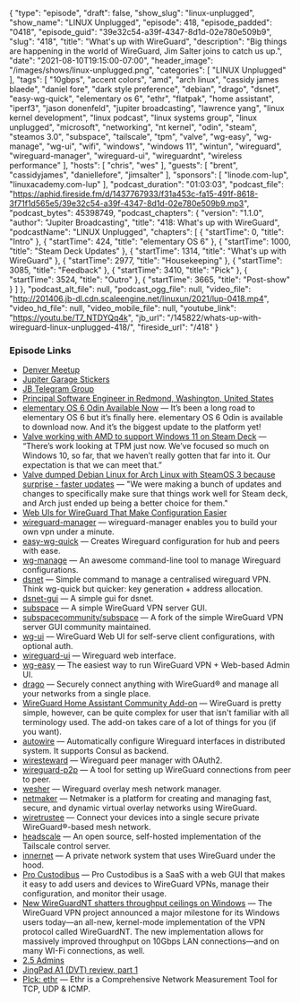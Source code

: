 {
  "type": "episode",
  "draft": false,
  "show_slug": "linux-unplugged",
  "show_name": "LINUX Unplugged",
  "episode": 418,
  "episode_padded": "0418",
  "episode_guid": "39e32c54-a39f-4347-8d1d-02e780e509b9",
  "slug": "418",
  "title": "What's up with WireGuard",
  "description": "Big things are happening in the world of WireGuard, Jim Salter joins to catch us up.",
  "date": "2021-08-10T19:15:00-07:00",
  "header_image": "/images/shows/linux-unplugged.png",
  "categories": [
    "LINUX Unplugged"
  ],
  "tags": [
    "10gbps",
    "accent colors",
    "amd",
    "arch linux",
    "cassidy james blaede",
    "daniel fore",
    "dark style preference",
    "debian",
    "drago",
    "dsnet",
    "easy-wg-quick",
    "elementary os 6",
    "ethr",
    "flatpak",
    "home assistant",
    "iperf3",
    "jason donenfeld",
    "jupiter broadcasting",
    "lawrence yang",
    "linux kernel development",
    "linux podcast",
    "linux systems group",
    "linux unplugged",
    "microsoft",
    "networking",
    "nt kernel",
    "odin",
    "steam",
    "steamos 3.0",
    "subspace",
    "tailscale",
    "tpm",
    "valve",
    "wg-easy",
    "wg-manage",
    "wg-ui",
    "wifi",
    "windows",
    "windows 11",
    "wintun",
    "wireguard",
    "wireguard-manager",
    "wireguard-ui",
    "wireguardnt",
    "wireless performance"
  ],
  "hosts": [
    "chris",
    "wes"
  ],
  "guests": [
    "brent",
    "cassidyjames",
    "daniellefore",
    "jimsalter"
  ],
  "sponsors": [
    "linode.com-lup",
    "linuxacademy.com-lup"
  ],
  "podcast_duration": "01:03:03",
  "podcast_file": "https://aphid.fireside.fm/d/1437767933/f31a453c-fa15-491f-8618-3f71f1d565e5/39e32c54-a39f-4347-8d1d-02e780e509b9.mp3",
  "podcast_bytes": 45398749,
  "podcast_chapters": {
    "version": "1.1.0",
    "author": "Jupiter Broadcasting",
    "title": "418: What's up with WireGuard",
    "podcastName": "LINUX Unplugged",
    "chapters": [
      {
        "startTime": 0,
        "title": "Intro"
      },
      {
        "startTime": 424,
        "title": "elementary OS 6"
      },
      {
        "startTime": 1000,
        "title": "Steam Deck Updates"
      },
      {
        "startTime": 1314,
        "title": "What's up with WireGuard"
      },
      {
        "startTime": 2977,
        "title": "Housekeeping"
      },
      {
        "startTime": 3085,
        "title": "Feedback"
      },
      {
        "startTime": 3410,
        "title": "Pick"
      },
      {
        "startTime": 3524,
        "title": "Outro"
      },
      {
        "startTime": 3665,
        "title": "Post-show"
      }
    ]
  },
  "podcast_alt_file": null,
  "podcast_ogg_file": null,
  "video_file": "http://201406.jb-dl.cdn.scaleengine.net/linuxun/2021/lup-0418.mp4",
  "video_hd_file": null,
  "video_mobile_file": null,
  "youtube_link": "https://youtu.be/T7_NTDYQq4k",
  "jb_url": "/145822/whats-up-with-wireguard-linux-unplugged-418/",
  "fireside_url": "/418"
}


### Episode Links

  * [Denver Meetup](https://www.meetup.com/jupiterbroadcasting/events/278855088/ "Denver Meetup")
  * [Jupiter Garage Stickers](https://www.jupitergarage.com/category/stickers "Jupiter Garage Stickers")
  * [JB Telegram Group](http://jupiterbroadcasting.com/telegram "JB Telegram Group")
  * [Principal Software Engineer in Redmond, Washington, United States](https://careers.microsoft.com/us/en/job/1119786 "Principal Software Engineer in Redmond, Washington, United States")
  * [elementary OS 6 Odin Available Now](https://blog.elementary.io/elementary-os-6-odin-released/ "elementary OS 6 Odin Available Now") — It’s been a long road to elementary OS 6 but it’s finally here. elementary OS 6 Odin is available to download now. And it’s the biggest update to the platform yet!
  * [Valve working with AMD to support Windows 11 on Steam Deck](https://videocardz.com/newz/valve-working-with-amd-to-support-windows-11-on-steam-deck "Valve working with AMD to support Windows 11 on Steam Deck") — “There’s work looking at TPM just now. We’ve focused so much on Windows 10, so far, that we haven’t really gotten that far into it. Our expectation is that we can meet that.”
  * [Valve dumped Debian Linux for Arch Linux with SteamOS 3 because surprise - faster updates](https://www.gamingonlinux.com/2021/08/valve-dumped-debian-linux-for-arch-linux-with-steamos-3-because-surprise-faster-updates "Valve dumped Debian Linux for Arch Linux with SteamOS 3 because surprise - faster updates") — "We were making a bunch of updates and changes to specifically make sure that things work well for Steam deck, and Arch just ended up being a better choice for them."
  * [Web UIs for WireGuard That Make Configuration Easier](https://medium.com/swlh/web-uis-for-wireguard-that-make-configuration-easier-e104710fa7bd "Web UIs for WireGuard That Make Configuration Easier")
  * [wireguard-manager](https://github.com/complexorganizations/wireguard-manager "wireguard-manager") — wireguard-manager enables you to build your own vpn under a minute.
  * [easy-wg-quick](https://github.com/burghardt/easy-wg-quick "easy-wg-quick") — Creates Wireguard configuration for hub and peers with ease.
  * [wg-manage](https://github.com/ofcoursedude/wg-manage "wg-manage") — An awesome command-line tool to manage Wireguard configurations.
  * [dsnet](https://github.com/naggie/dsnet/ "dsnet") — Simple command to manage a centralised wireguard VPN. Think wg-quick but quicker: key generation + address allocation.
  * [dsnet-gui](https://github.com/botto/dsnet-gui "dsnet-gui") — A simple gui for dsnet.
  * [subspace](https://github.com/subspacecloud/subspace "subspace") — A simple WireGuard VPN server GUI.
  * [subspacecommunity/subspace](https://github.com/subspacecommunity/subspace "subspacecommunity/subspace") — A fork of the simple WireGuard VPN server GUI community maintained.
  * [wg-ui](https://github.com/EmbarkStudios/wg-ui "wg-ui") — WireGuard Web UI for self-serve client configurations, with optional auth.
  * [wireguard-ui](https://github.com/ngoduykhanh/wireguard-ui "wireguard-ui") — Wireguard web interface.
  * [wg-easy](https://github.com/WeeJeWel/wg-easy "wg-easy") — The easiest way to run WireGuard VPN + Web-based Admin UI.
  * [drago](https://github.com/seashell/drago "drago") — Securely connect anything with WireGuard® and manage all your networks from a single place.
  * [WireGuard Home Assistant Community Add-on](https://github.com/hassio-addons/addon-wireguard "WireGuard Home Assistant Community Add-on") — WireGuard is pretty simple, however, can be quite complex for user that isn't familiar with all terminology used. The add-on takes care of a lot of things for you (if you want).
  * [autowire](https://github.com/elghazal-a/autowire "autowire") — Automatically configure Wireguard interfaces in distributed system. It supports Consul as backend.
  * [wiresteward](https://github.com/utilitywarehouse/wiresteward "wiresteward") — Wireguard peer manager with OAuth2.
  * [wireguard-p2p](https://github.com/manuels/wireguard-p2p "wireguard-p2p") — A tool for setting up WireGuard connections from peer to peer.
  * [wesher](https://github.com/costela/wesher "wesher") — Wireguard overlay mesh network manager.
  * [netmaker](https://github.com/gravitl/netmaker "netmaker") — Netmaker is a platform for creating and managing fast, secure, and dynamic virtual overlay networks using WireGuard.
  * [wiretrustee](https://github.com/wiretrustee/wiretrustee "wiretrustee") — Connect your devices into a single secure private WireGuard®-based mesh network.
  * [headscale](https://github.com/juanfont/headscale "headscale") — An open source, self-hosted implementation of the Tailscale control server.
  * [innernet](https://github.com/tonarino/innernet "innernet") — A private network system that uses WireGuard under the hood.
  * [Pro Custodibus](https://www.procustodibus.com/features/ "Pro Custodibus") — Pro Custodibus is a SaaS with a web GUI that makes it easy to add users and devices to WireGuard VPNs, manage their configuration, and monitor their usage.
  * [New WireGuardNT shatters throughput ceilings on Windows](https://arstechnica.com/gadgets/2021/08/wireguard-goes-fully-windows-native-with-experimental-wireguardnt-driver/ "New WireGuardNT shatters throughput ceilings on Windows") — The WireGuard VPN project announced a major milestone for its Windows users today—an all-new, kernel-mode implementation of the VPN protocol called WireGuardNT. The new implementation allows for massively improved throughput on 10Gbps LAN connections—and on many WI-Fi connections, as well.
  * [2.5 Admins](https://2.5admins.com/ "2.5 Admins")
  * [JingPad A1 (DVT) review, part 1](https://tuxphones.com/jingos-linux-tablet-review-part-1/ "JingPad A1 \(DVT\) review, part 1")
  * [PIck: ethr](https://github.com/microsoft/ethr "PIck: ethr") — Ethr is a Comprehensive Network Measurement Tool for TCP, UDP & ICMP.


